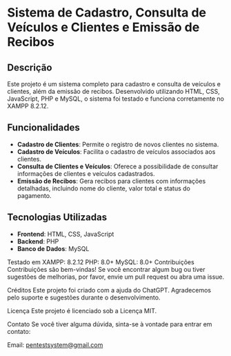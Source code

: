 # Sistema de Cadastro, Consulta de Veículos e Clientes e Emissão de Recibos

## Descrição

Este projeto é um sistema completo para cadastro e consulta de veículos e clientes, além da emissão de recibos. Desenvolvido utilizando HTML, CSS, JavaScript, PHP e MySQL, o sistema foi testado e funciona corretamente no XAMPP 8.2.12.

## Funcionalidades

- **Cadastro de Clientes**: Permite o registro de novos clientes no sistema.
- **Cadastro de Veículos**: Facilita o cadastro de veículos associados aos clientes.
- **Consulta de Clientes e Veículos**: Oferece a possibilidade de consultar informações de clientes e veículos cadastrados.
- **Emissão de Recibos**: Gera recibos para clientes com informações detalhadas, incluindo nome do cliente, valor total e status do pagamento.

## Tecnologias Utilizadas

- **Frontend**: HTML, CSS, JavaScript
- **Backend**: PHP
- **Banco de Dados**: MySQL

Testado em
XAMPP: 8.2.12
PHP: 8.0+
MySQL: 8.0+
Contribuições
Contribuições são bem-vindas! Se você encontrar algum bug ou tiver sugestões de melhorias, por favor, envie um pull request ou abra uma issue.


Créditos
Este projeto foi criado com a ajuda do ChatGPT. Agradecemos pelo suporte e sugestões durante o desenvolvimento.

Licença
Este projeto é licenciado sob a Licença MIT.

Contato
Se você tiver alguma dúvida, sinta-se à vontade para entrar em contato:

Email: pentestsystem@gmail.com
